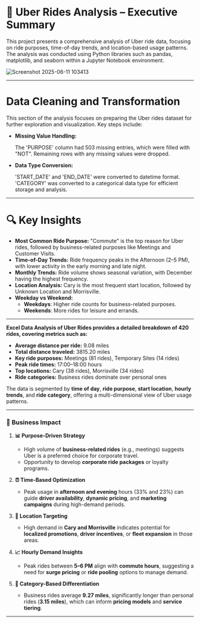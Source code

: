 # 🚗 Uber Rides Analysis – Executive Summary
This project presents a comprehensive analysis of Uber ride data, focusing on ride purposes, time-of-day trends, and location-based usage patterns. The analysis was conducted using Python libraries such as pandas, matplotlib, and seaborn within a Jupyter Notebook environment.

![Screenshot 2025-06-11 103413](https://github.com/user-attachments/assets/0ce91d00-80f9-446c-9fe3-c537f11ed82d)

---

# Data Cleaning and Transformation
This section of the analysis focuses on preparing the Uber rides dataset for further exploration and visualization. Key steps include:

- **Missing Value Handling:**

  The 'PURPOSE' column had 503 missing entries, which were filled with "NOT".
  Remaining rows with any missing values were dropped.
- **Data Type Conversion:**

  'START_DATE' and 'END_DATE' were converted to datetime format.
  'CATEGORY' was converted to a categorical data type for efficient storage and analysis.

---

# 🔍 Key Insights
- **Most Common Ride Purpose:** "Commute" is the top reason for Uber rides, followed by business-related purposes like Meetings and Customer Visits.
- **Time-of-Day Trends:** Ride frequency peaks in the Afternoon (2–5 PM), with lower activity in the early morning and late night.
- **Monthly Trends:** Ride volume shows seasonal variation, with December having the highest frequency.
- **Location Analysis:** Cary is the most frequent start location, followed by Unknown Location and Morrisville.
- **Weekday vs Weekend:**
  - **Weekdays**: Higher ride counts for business-related purposes.
  - **Weekends**: More rides for leisure and errands.

---

**Excel Data Analysis of Uber Rides provides a detailed breakdown of 420 rides, covering metrics such as:**
- **Average distance per ride:** 9.08 miles  
- **Total distance traveled:** 3815.20 miles  
- **Key ride purposes:** Meetings (81 rides), Temporary Sites (14 rides)  
- **Peak ride times:** 17:00–18:00 hours  
- **Top locations:** Cary (38 rides), Morrisville (34 rides)  
- **Ride categories:** Business rides dominate over personal ones

The data is segmented by **time of day**, **ride purpose**, **start location**, **hourly trends**, and **ride category**, offering a multi-dimensional view of Uber usage patterns.

---

### 💼 **Business Impact**

1. **📊 Purpose-Driven Strategy**
   - High volume of **business-related rides** (e.g., meetings) suggests Uber is a preferred choice for corporate travel.
   - Opportunity to develop **corporate ride packages** or loyalty programs.

2. **⏰ Time-Based Optimization**
   - Peak usage in **afternoon and evening** hours (33% and 23%) can guide **driver availability**, **dynamic pricing**, and **marketing campaigns** during high-demand periods.

3. **📍 Location Targeting**
   - High demand in **Cary and Morrisville** indicates potential for **localized promotions**, **driver incentives**, or **fleet expansion** in those areas.

4. **📈 Hourly Demand Insights**
   - Peak rides between **5–6 PM** align with **commute hours**, suggesting a need for **surge pricing** or **ride pooling** options to manage demand.

5. **🚗 Category-Based Differentiation**
   - Business rides average **9.27 miles**, significantly longer than personal rides (**3.15 miles**), which can inform **pricing models** and **service tiering**.

---
